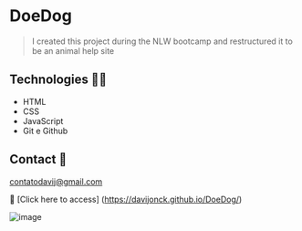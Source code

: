 # DoeDog

> I created this project during the NLW bootcamp and restructured it to be an animal help site

## Technologies 🧑‍💻 

- HTML
- CSS 
- JavaScript
- Git e Github

## Contact 🤚 

contatodavij@gmail.com


🧷 [Click here to access] (https://davijonck.github.io/DoeDog/)

![image](https://user-images.githubusercontent.com/17154364/169373679-a3547a2f-1b6c-4cdc-a8b0-99e99618258b.png)
